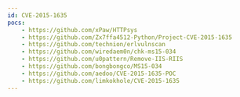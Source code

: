 ```yaml
---
id: CVE-2015-1635
pocs:
    - https://github.com/xPaw/HTTPsys
    - https://github.com/Zx7ffa4512-Python/Project-CVE-2015-1635
    - https://github.com/technion/erlvulnscan
    - https://github.com/wiredaem0n/chk-ms15-034
    - https://github.com/u0pattern/Remove-IIS-RIIS
    - https://github.com/bongbongco/MS15-034
    - https://github.com/aedoo/CVE-2015-1635-POC
    - https://github.com/limkokhole/CVE-2015-1635
---
```

